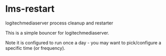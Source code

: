 # lms-restart
logitechmediaserver process cleanup and restarter

This is a simple bouncer for logitechmediaserver.

Note it is configured to run once a day - you may want to pick/configure
a specific time (or frequency).

